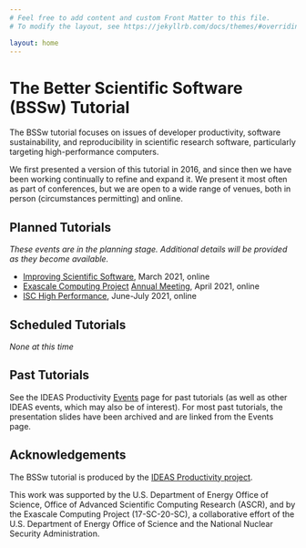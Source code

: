 ```yaml
---
# Feel free to add content and custom Front Matter to this file.
# To modify the layout, see https://jekyllrb.com/docs/themes/#overriding-theme-defaults

layout: home
---
```

# The Better Scientific Software (BSSw) Tutorial

The BSSw tutorial focuses on issues of developer productivity, software sustainability, and reproducibility in scientific research software, particularly targeting high-performance computers.

We first presented a version of this tutorial in 2016, and since then we have been working continually to refine and expand it.  We present it most often as part of conferences, but we are open to a wide range of venues, both in person (circumstances permitting) and online.

## Planned Tutorials

*These events are in the planning stage. Additional details will be provided as they become available.*

* [Improving Scientific Software](https://sea.ucar.edu/conference/2021), March 2021, online
* [Exascale Computing Project](https://www.exascaleproject.org/) [Annual Meeting](https://ecpannualmeeting.com/), April 2021, online
* [ISC High Performance](https://www.isc-hpc.com/), June-July 2021, online

## Scheduled Tutorials

*None at this time*

## Past Tutorials

See the IDEAS Productivity [Events](https://ideas-productivity.org/events/) page for past tutorials (as well as other IDEAS events, which may also be of interest).  For most past tutorials, the presentation slides have been archived and are linked from the Events page.

## Acknowledgements

The BSSw tutorial is produced by the [IDEAS Productivity project](https://ideas-productivity.org).

This work was supported by the U.S. Department of Energy Office of Science, Office of Advanced Scientific Computing Research (ASCR), and by the Exascale Computing Project (17-SC-20-SC), a collaborative effort of the U.S. Department of Energy Office of Science and the National Nuclear Security Administration.